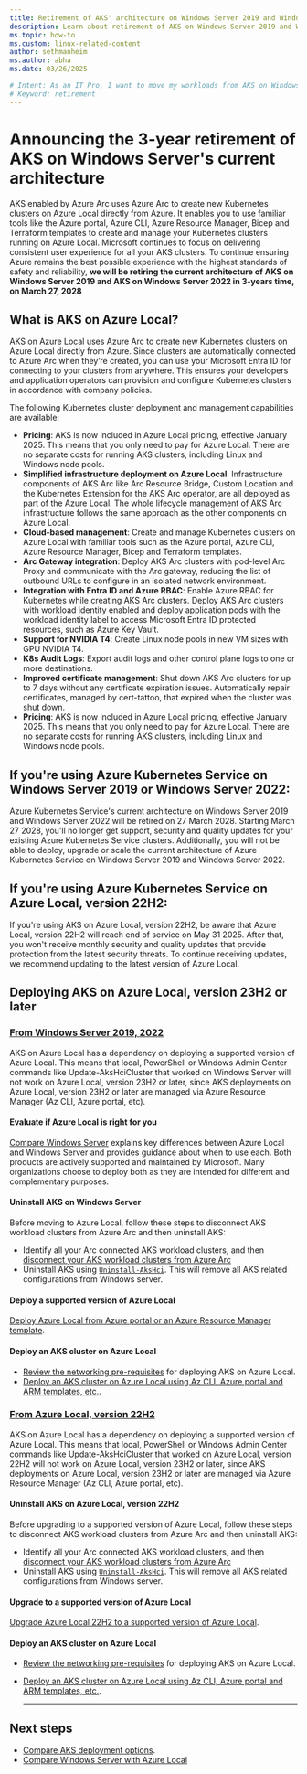 ```yaml
---
title: Retirement of AKS' architecture on Windows Server 2019 and Windows Server 2022
description: Learn about retirement of AKS on Windows Server 2019 and Windows Server 2022
ms.topic: how-to
ms.custom: linux-related-content
author: sethmanheim
ms.author: abha 
ms.date: 03/26/2025

# Intent: As an IT Pro, I want to move my workloads from AKS on Windows Server to the latest version of AKS on Azure Local.
# Keyword: retirement
---
```


# Announcing the 3-year retirement of AKS on Windows Server's current architecture

AKS enabled by Azure Arc uses Azure Arc to create new Kubernetes clusters on Azure Local directly from Azure. It enables you to use familiar tools like the Azure portal, Azure CLI, Azure Resource Manager, Bicep and Terraform templates to create and manage your Kubernetes clusters running on Azure Local. Microsoft continues to focus on delivering consistent user experience for all your AKS clusters. To continue ensuring Azure remains the best possible experience with the highest standards of safety and reliability, **we will be retiring the current architecture of AKS on Windows Server 2019 and AKS on Windows Server 2022 in 3-years time, on March 27, 2028**

## What is AKS on Azure Local? 
AKS on Azure Local uses Azure Arc to create new Kubernetes clusters on Azure Local directly from Azure. Since clusters are automatically connected to Azure Arc when they’re created, you can use your Microsoft Entra ID for connecting to your clusters from anywhere. This ensures your developers and application operators can provision and configure Kubernetes clusters in accordance with company policies.

The following Kubernetes cluster deployment and management capabilities are available:

- **Pricing**: AKS is now included in Azure Local pricing, effective January 2025. This means that you only need to pay for Azure Local. There are no separate costs for running AKS clusters, including Linux and Windows node pools.
- **Simplified infrastructure deployment on Azure Local**. Infrastructure components of AKS Arc like Arc Resource Bridge, Custom Location and the Kubernetes Extension for the AKS Arc operator, are all deployed as part of the Azure Local. The whole lifecycle management of AKS Arc infrastructure follows the same approach as the other components on Azure Local.
- **Cloud-based management**: Create and manage Kubernetes clusters on Azure Local with familiar tools such as the Azure portal, Azure CLI, Azure Resource Manager, Bicep and Terraform templates.
- **Arc Gateway integration**: Deploy AKS Arc clusters with pod-level Arc Proxy and communicate with the Arc gateway, reducing the list of outbound URLs to configure in an isolated network environment.
- **Integration with Entra ID and Azure RBAC**: Enable Azure RBAC for Kubernetes while creating AKS Arc clusters.  Deploy AKS Arc clusters with workload identity enabled and deploy application pods with the workload identity label to access Microsoft Entra ID protected resources, such as Azure Key Vault. 
- **Support for NVIDIA T4**: Create Linux node pools in new VM sizes with GPU NVIDIA T4.
- **K8s Audit Logs**: Export audit logs and other control plane logs to one or more destinations.
- **Improved certificate management**: Shut down AKS Arc clusters for up to 7 days without any certificate expiration issues. Automatically repair certificates, managed by cert-tattoo, that expired when the cluster was shut down.
- **Pricing**: AKS is now included in Azure Local pricing, effective January 2025. This means that you only need to pay for Azure Local. There are no separate costs for running AKS clusters, including Linux and Windows node pools.

## If you're using Azure Kubernetes Service on Windows Server 2019 or Windows Server 2022:

Azure Kubernetes Service's current architecture on Windows Server 2019 and Windows Server 2022 will be retired on 27 March 2028. Starting March 27 2028, you'll no longer get support, security and quality updates for your existing Azure Kubernetes Service clusters. Additionally, you will not be able to deploy, upgrade or scale the current architecture of Azure Kubernetes Service on Windows Server 2019 and Windows Server 2022.

## If you're using Azure Kubernetes Service on Azure Local, version 22H2:

If you're using AKS on Azure Local, version 22H2, be aware that Azure Local, version 22H2 will reach end of service on May 31 2025. After that, you won't receive monthly security and quality updates that provide protection from the latest security threats. To continue receiving updates, we recommend updating to the latest version of Azure Local.

## Deploying AKS on Azure Local, version 23H2 or later

### [From Windows Server 2019, 2022](#tab/ws)

AKS on Azure Local has a dependency on deploying a supported version of Azure Local. This means that local, PowerShell or Windows Admin Center commands like Update-AksHciCluster that worked on Windows Server will not work on Azure Local, version 23H2 or later, since AKS deployments on Azure Local, version 23H2 or later are managed via Azure Resource Manager (Az CLI, Azure portal, etc).

#### Evaluate if Azure Local is right for you

[Compare Windows Server](/azure-local/concepts/compare-windows-server?) explains key differences between Azure Local and Windows Server and provides guidance about when to use each. Both products are actively supported and maintained by Microsoft. Many organizations choose to deploy both as they are intended for different and complementary purposes.

#### Uninstall AKS on Windows Server

Before moving to Azure Local, follow these steps to disconnect AKS workload clusters from Azure Arc and then uninstall AKS:
- Identify all your Arc connected AKS workload clusters, and then [disconnect your AKS workload clusters from Azure Arc](connect-to-arc#disconnect-your-aks-cluster-from-azure-arc.md)
- Uninstall AKS using [`Uninstall-AksHci`](/azure/aks/aksarc/reference/ps/uninstall-akshci). This will remove all AKS related configurations from Windows server.

#### Deploy a supported version of Azure Local

[Deploy Azure Local from Azure portal or an Azure Resource Manager template](/azure/aks/aksarc/reference/ps/uninstall-akshci).

#### Deploy an AKS cluster on Azure Local

- [Review the networking pre-requisites](aks-hci-network-system-requirements.md) for deploying AKS on Azure Local.
- [Deploy an AKS cluster on Azure Local using Az CLI, Azure portal and ARM templates, etc.](aks-create-clusters-cli).


### [From Azure Local, version 22H2](#tab/22H2)

AKS on Azure Local has a dependency on deploying a supported version of Azure Local. This means that local, PowerShell or Windows Admin Center commands like Update-AksHciCluster that worked on Azure Local, version 22H2 will not work on Azure Local, version 23H2 or later, since AKS deployments on Azure Local, version 23H2 or later are managed via Azure Resource Manager (Az CLI, Azure portal, etc).

#### Uninstall AKS on Azure Local, version 22H2

Before upgrading to a supported version of Azure Local, follow these steps to disconnect AKS workload clusters from Azure Arc and then uninstall AKS:
- Identify all your Arc connected AKS workload clusters, and then [disconnect your AKS workload clusters from Azure Arc](connect-to-arc#disconnect-your-aks-cluster-from-azure-arc.md)
- Uninstall AKS using [`Uninstall-AksHci`](/azure/aks/aksarc/reference/ps/uninstall-akshci). This will remove all AKS related configurations from Windows server.

#### Upgrade to a supported version of Azure Local

[Upgrade Azure Local 22H2 to a supported version of Azure Local](/azure-local/upgrade/about-upgrades-23h2).

#### Deploy an AKS cluster on Azure Local

- [Review the networking pre-requisites](aks-hci-network-system-requirements.md) for deploying AKS on Azure Local.
- [Deploy an AKS cluster on Azure Local using Az CLI, Azure portal and ARM templates, etc.](aks-create-clusters-cli).

   ---

## Next steps

- [Compare AKS deployment options](https://techcommunity.microsoft.com/blog/azurearcblog/comparing-feature-sets-for-aks-enabled-by-azure-arc-deployment-options/4188163).
- [Compare Windows Server with Azure Local](/azure-local/concepts/compare-windows-server?)
